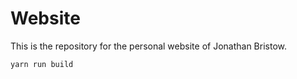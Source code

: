 # Website

This is the repository for the personal website of Jonathan Bristow.

```sh
yarn run build
```